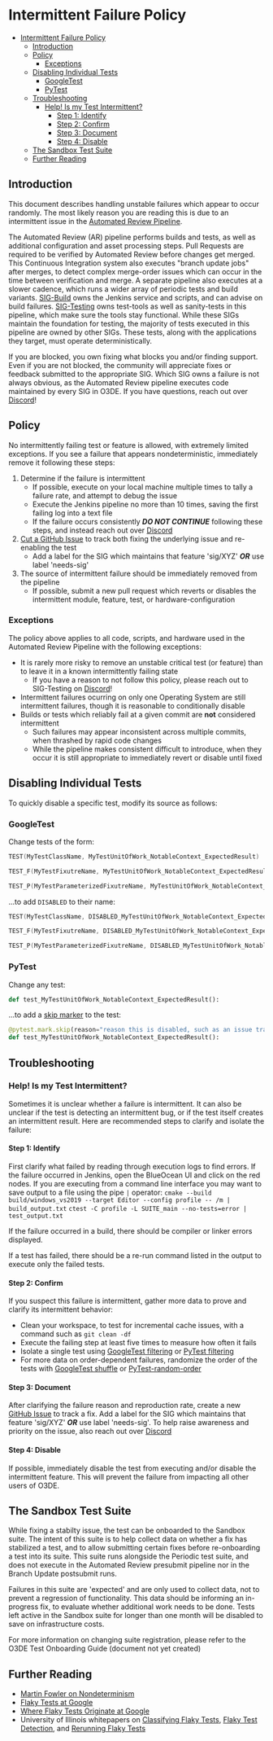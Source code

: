# Intermittent Failure Policy

- [Intermittent Failure Policy](#intermittent-failure-policy)
  - [Introduction](#introduction)
  - [Policy](#policy)
    - [Exceptions](#exceptions)
  - [Disabling Individual Tests](#disabling-individual-tests)
    - [GoogleTest](#googletest)
    - [PyTest](#pytest)
  - [Troubleshooting](#troubleshooting)
    - [Help! Is my Test Intermittent?](#help-is-my-test-intermittent)
      - [Step 1: Identify](#step-1-identify)
      - [Step 2: Confirm](#step-2-confirm)
      - [Step 3: Document](#step-3-document)
      - [Step 4: Disable](#step-4-disable)
  - [The Sandbox Test Suite](#the-sandbox-test-suite)
  - [Further Reading](#further-reading)

## Introduction

This document describes handling unstable failures which appear to occur randomly. The most likely reason you are reading this is due to an intermittent issue in the [Automated Review Pipeline](https://jenkins.build.o3de.org/job/O3DE/).

The Automated Review (AR) pipeline performs builds and tests, as well as additional configuration and asset processing steps. Pull Requests are required to be verified by Automated Review before changes get merged. This Continuous Integration system also executes "branch update jobs" after merges, to detect complex merge-order issues which can occur in the time between verification and merge. A separate pipeline also executes at a slower cadence, which runs a wider array of periodic tests and build variants. [SIG-Build](https://github.com/o3de/sig-build/) owns the Jenkins service and scripts, and can advise on build failures. [SIG-Testing](https://github.com/o3de/sig-build/) owns test-tools as well as sanity-tests in this pipeline, which make sure the tools stay functional. While these SIGs maintain the foundation for testing, the majority of tests executed in this pipeline are owned by other SIGs. These tests, along with the applications they target, must operate deterministically.

If you are blocked, you own fixing what blocks you and/or finding support. Even if you are not blocked, the community will appreciate fixes or feedback submitted to the appropriate SIG. Which SIG owns a failure is not always obvious, as the Automated Review pipeline executes code maintained by every SIG in O3DE. If you have questions, reach out over [Discord](https://discord.gg/p3padwr58u)!

## Policy

No intermittently failing test or feature is allowed, with extremely limited exceptions. If you see a failure that appears nondeterministic, immediately remove it following these steps:

1. Determine if the failure is intermittent
   - If possible, execute on your local machine multiple times to tally a failure rate, and attempt to debug the issue
   - Execute the Jenkins pipeline no more than 10 times, saving the first failing log into a text file
   - If the failure occurs consistently ***DO NOT CONTINUE*** following these steps, and instead reach out over [Discord](https://discord.gg/p3padwr58u)
2. [Cut a GitHub Issue](https://github.com/o3de/o3de/issues/new/choose) to track both fixing the underlying issue and re-enabling the test
   - Add a label for the SIG which maintains that feature 'sig/XYZ' ***OR*** use label 'needs-sig'
3. The source of intermittent failure should be immediately removed from the pipeline
   - If possible, submit a new pull request which reverts or disables the intermittent module, feature, test, or hardware-configuration

### Exceptions

The policy above applies to all code, scripts, and hardware used in the Automated Review Pipeline with the following exceptions:

- It is rarely more risky to remove an unstable critical test (or feature) than to leave it in a known intermittently failing state
  - If you have a reason to not follow this policy, please reach out to SIG-Testing on [Discord](https://discord.gg/p3padwr58u)!
- Intermittent failures ocurring on only one Operating System are still intermittent failures, though it is reasonable to conditionally disable
- Builds or tests which reliably fail at a given commit are **not** considered intermittent
  - Such failures may appear inconsistent across multiple commits, when thrashed by rapid code changes
  - While the pipeline makes consistent difficult to introduce, when they occur it is still appropriate to immediately revert or disable until fixed

## Disabling Individual Tests

To quickly disable a specific test, modify its source as follows:

### GoogleTest

Change tests of the form:

```cpp
TEST(MyTestClassName, MyTestUnitOfWork_NotableContext_ExpectedResult)

TEST_F(MyTestFixutreName, MyTestUnitOfWork_NotableContext_ExpectedResult)

TEST_P(MyTestParameterizedFixutreName, MyTestUnitOfWork_NotableContext_ExpectedResult)
```

...to add `DISABLED` to their name:

```cpp
TEST(MyTestClassName, DISABLED_MyTestUnitOfWork_NotableContext_ExpectedResult)

TEST_F(MyTestFixutreName, DISABLED_MyTestUnitOfWork_NotableContext_ExpectedResult)

TEST_P(MyTestParameterizedFixutreName, DISABLED_MyTestUnitOfWork_NotableContext_ExpectedResult)
```

### PyTest

Change any test:

```python
def test_MyTestUnitOfWork_NotableContext_ExpectedResult():
```

...to add a [skip marker](https://docs.pytest.org/en/latest/how-to/skipping.html) to the test:

```python
@pytest.mark.skip(reason="reason this is disabled, such as an issue tracked in GitHub")
def test_MyTestUnitOfWork_NotableContext_ExpectedResult():
```

## Troubleshooting

### Help! Is my Test Intermittent?

Sometimes it is unclear whether a failure is intermittent. It can also be unclear if the test is detecting an intermittent bug, or if the test itself creates an intermittent result. Here are recommended steps to clarify and isolate the failure:

#### Step 1: Identify

First clarify what failed by reading through execution logs to find errors. If the failure occurred in Jenkins, open the BlueOcean UI and click on the red nodes. If you are executing from a command line interface you may want to save output to a file using the pipe `|` operator:
`cmake --build build/windows_vs2019 --target Editor --config profile -- /m | build_output.txt`
`ctest -C profile -L SUITE_main --no-tests=error | test_output.txt`

If the failure occurred in a build, there should be compiler or linker errors displayed.

If a test has failed, there should be a re-run command listed in the output to execute only the failed tests.

#### Step 2: Confirm

If you suspect this failure is intermittent, gather more data to prove and clarify its intermittent behavior:

- Clean your workspace, to test for incremental cache issues, with a command such as `git clean -df`
- Execute the failing step at least five times to measure how often it fails
- Isolate a single test using [GoogleTest filtering](https://github.com/google/googletest/blob/master/docs/advanced.md#running-a-subset-of-the-tests) or [PyTest filtering](https://docs.pytest.org/en/6.2.x/usage.html#specifying-tests-selecting-tests)
- For more data on order-dependent failures, randomize the order of the tests with [GoogleTest shuffle](https://github.com/google/googletest/blob/master/docs/advanced.md#shuffling-the-tests) or [PyTest-random-order](https://github.com/jbasko/pytest-random-order)

#### Step 3: Document

After clarifying the failure reason and reproduction rate, create a new [GitHub Issue](https://github.com/o3de/o3de/issues/new/choose) to track a fix. Add a label for the SIG which maintains that feature 'sig/XYZ' ***OR*** use label 'needs-sig'. To help raise awareness and priority on the issue, also reach out over [Discord](https://discord.gg/p3padwr58u)

#### Step 4: Disable

If possible, immediately disable the test from executing and/or disable the intermittent feature. This will prevent the failure from impacting all other users of O3DE.

## The Sandbox Test Suite

While fixing a stabilty issue, the test can be onboarded to the Sandbox suite. The intent of this suite is to help collect data on whether a fix has stabilized a test, and to allow submitting certain fixes before re-onboarding a test into its suite. This suite runs alongside the Periodic test suite, and does not execute in the Automated Review presubmit pipeline nor in the Branch Update postsubmit runs.

Failures in this suite are 'expected' and are only used to collect data, not to prevent a regression of functionality. This data should be informing an in-progress fix, to evaluate whether additional work needs to be done. Tests left active in the Sandbox suite for longer than one month will be disabled to save on infrastructure costs.

For more information on changing suite registration, please refer to the O3DE Test Onboarding Guide (document not yet created)

## Further Reading

* [Martin Fowler on Nondeterminism](https://martinfowler.com/articles/nonDeterminism.html)
* [Flaky Tests at Google](https://testing.googleblog.com/2016/05/flaky-tests-at-google-and-how-we.html)
* [Where Flaky Tests Originate at Google](https://testing.googleblog.com/2017/04/where-do-our-flaky-tests-come-from.html)
* University of Illinois whitepapers on [Classifying Flaky Tests](http://mir.cs.illinois.edu/marinov/publications/LuoETAL14FlakyTestsAnalysis.pdf), [Flaky Test Detection](http://mir.cs.illinois.edu/marinov/publications/LamETAL20LongitudinalFlakyTests.pdf), and [Rerunning Flaky Tests](http://mir.cs.illinois.edu/marinov/publications/LamETAL20ManyFlakyTestsAreNDOD.pdf)
